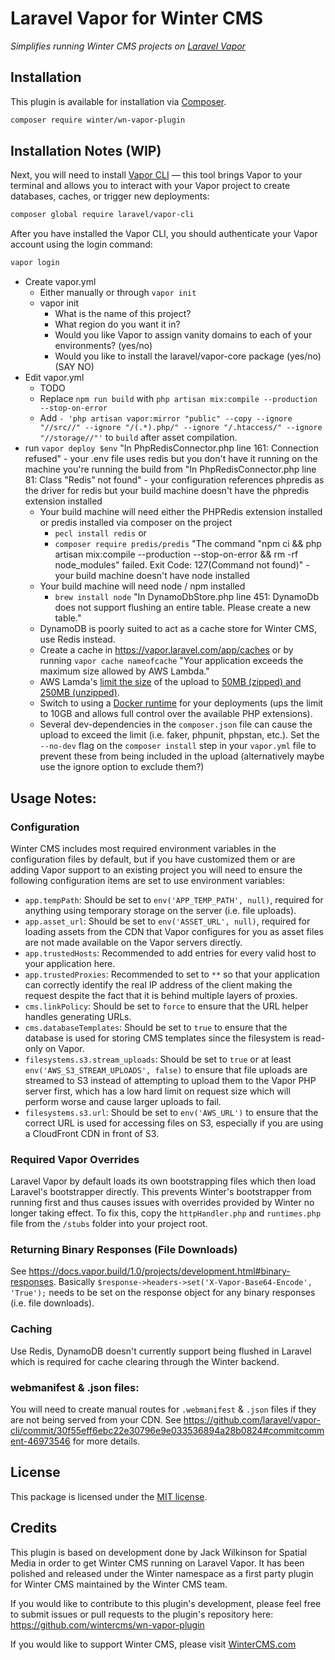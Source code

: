 # Laravel Vapor for Winter CMS

*Simplifies running Winter CMS projects on [Laravel Vapor](https://vapor.laravel.com)*

## Installation

This plugin is available for installation via [Composer](http://getcomposer.org/).

```bash
composer require winter/wn-vapor-plugin
```

## Installation Notes (WIP)

Next, you will need to install [Vapor CLI](https://github.com/laravel/vapor-cli) — this tool brings Vapor to your terminal and allows you to interact with your Vapor project to create databases, caches, or trigger new deployments:

```bash
composer global require laravel/vapor-cli
```

After you have installed the Vapor CLI, you should authenticate your Vapor account using the login command:

```bash
vapor login
```

- Create vapor.yml
    - Either manually or through `vapor init`
    - vapor init
        - What is the name of this project?
        - What region do you want it in?
        - Would you like Vapor to assign vanity domains to each of your environments? (yes/no)
        - Would you like to install the laravel/vapor-core package (yes/no) (SAY NO)
- Edit vapor.yml
    - TODO
    - Replace `npm run build` with `php artisan mix:compile --production --stop-on-error`
    - Add `- 'php artisan vapor:mirror "public" --copy --ignore "//src//" --ignore "/(.*).php/" --ignore "/.htaccess/" --ignore "//storage//"'` to `build` after asset compilation.
- run `vapor deploy $env`
    "In PhpRedisConnector.php line 161: Connection refused" - your .env file uses redis but you don't have it running on the machine you're running the build from
    "In PhpRedisConnector.php line 81: Class "Redis" not found" - your configuration references phpredis as the driver for redis but your build machine doesn't have the phpredis extension installed
    - Your build machine will need either the PHPRedis extension installed or predis installed via composer on the project
       - `pecl install redis`
       or
       - `composer require predis/predis`
    "The command "npm ci && php artisan mix:compile --production --stop-on-error && rm -rf node_modules" failed. Exit Code: 127(Command not found)" - your build machine doesn't have node installed
    - Your build machine will need node / npm installed
        - `brew install node`
    "In DynamoDbStore.php line 451: DynamoDb does not support flushing an entire table. Please create a new table."
    - DynamoDB is poorly suited to act as a cache store for Winter CMS, use Redis instead.
    - Create a cache in https://vapor.laravel.com/app/caches or by running `vapor cache nameofcache`
    "Your application exceeds the maximum size allowed by AWS Lambda."
    - AWS Lamda's [limit the size](https://docs.vapor.build/1.0/projects/deployments.html#initiating-deployments) of the upload to [50MB (zipped) and 250MB (unzipped)](https://docs.aws.amazon.com/lambda/latest/dg/gettingstarted-limits.html).
    - Switch to using a [Docker runtime](https://docs.vapor.build/1.0/projects/environments.html#runtime) for your deployments (ups the limit to 10GB and allows full control over the available PHP extensions).
    - Several dev-dependencies in the `composer.json` file can cause the upload to exceed the limit (i.e. faker, phpunit, phpstan, etc.). Set the `--no-dev` flag on the `composer install` step in your `vapor.yml` file to prevent these from being included in the upload (alternatively maybe use the ignore option to exclude them?)


## Usage Notes:

### Configuration

Winter CMS includes most required environment variables in the configuration files by default, but if you have customized them or are adding Vapor support to an existing project you will need to ensure the following configuration items are set to use environment variables:

- `app.tempPath`: Should be set to `env('APP_TEMP_PATH', null)`, required for anything using temporary storage on the server (i.e. file uploads).
- `app.asset_url`: Should be set to `env('ASSET_URL', null)`, required for loading assets from the CDN that Vapor configures for you as asset files are not made available on the Vapor servers directly.
- `app.trustedHosts`: Recommended to add entries for every valid host to your application here.
- `app.trustedProxies`: Recommended to set to `**` so that your application can correctly identify the real IP address of the client making the request despite the fact that it is behind multiple layers of proxies.
- `cms.linkPolicy`: Should be set to `force` to ensure that the URL helper handles generating URLs.
- `cms.databaseTemplates`: Should be set to `true` to ensure that the database is used for storing CMS templates since the filesystem is read-only on Vapor.
- `filesystems.s3.stream_uploads`: Should be set to `true` or at least `env('AWS_S3_STREAM_UPLOADS', false)` to ensure that file uploads are streamed to S3 instead of attempting to upload them to the Vapor PHP server first, which has a low hard limit on request size which will perform worse and cause larger uploads to fail.
- `filesystems.s3.url`: Should be set to `env('AWS_URL')` to ensure that the correct URL is used for accessing files on S3, especially if you are using a CloudFront CDN in front of S3.



### Required Vapor Overrides

Laravel Vapor by default loads its own bootstrapping files which then load Laravel's bootstrapper directly. This prevents Winter's bootstrapper from running first and thus causes issues with overrides provided by Winter no longer taking effect. To fix this, copy the `httpHandler.php` and `runtimes.php` file from the `/stubs` folder into your project root.



### Returning Binary Responses (File Downloads)

See https://docs.vapor.build/1.0/projects/development.html#binary-responses. Basically `$response->headers->set('X-Vapor-Base64-Encode', 'True');` needs to be set on the response object for any binary responses (i.e. file downloads).



### Caching

Use Redis, DynamoDB doesn't currently support being flushed in Laravel which is required for cache clearing through the Winter backend.



### webmanifest & .json files:

You will need to create manual routes for `.webmanifest` & `.json` files if they are not being served from your CDN. See https://github.com/laravel/vapor-cli/commit/30f55eff6ebc22e30796e9e033536894a28b0824#commitcomment-46973546 for more details.



## License

This package is licensed under the [MIT license](https://github.com/wintercms/wn-vapor-plugin/blob/master/LICENSE.txt).

## Credits
This plugin is based on development done by Jack Wilkinson for Spatial Media in order to get Winter CMS running on Laravel Vapor. It has been polished and released under the Winter namespace as a first party plugin for Winter CMS maintained by the Winter CMS team.

If you would like to contribute to this plugin's development, please feel free to submit issues or pull requests to the plugin's repository here: https://github.com/wintercms/wn-vapor-plugin

If you would like to support Winter CMS, please visit [WinterCMS.com](https://wintercms.com/support)
